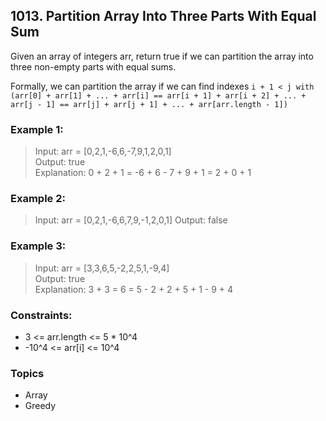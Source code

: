 ## 1013. Partition Array Into Three Parts With Equal Sum
Given an array of integers arr, return true if we can partition the array into three non-empty parts with equal sums.

Formally, we can partition the array if we can find indexes `i + 1 < j with (arr[0] + arr[1] + ... + arr[i] == arr[i + 1] + arr[i + 2] + ... + arr[j - 1] == arr[j] + arr[j + 1] + ... + arr[arr.length - 1])`

### Example 1:

> Input: arr = [0,2,1,-6,6,-7,9,1,2,0,1]<br/>
> Output: true<br/>
> Explanation: 0 + 2 + 1 = -6 + 6 - 7 + 9 + 1 = 2 + 0 + 1

### Example 2:

> Input: arr = [0,2,1,-6,6,7,9,-1,2,0,1]
> Output: false

### Example 3:

> Input: arr = [3,3,6,5,-2,2,5,1,-9,4]<br/>
> Output: true<br/>
> Explanation: 3 + 3 = 6 = 5 - 2 + 2 + 5 + 1 - 9 + 4
 

### Constraints:

- 3 <= arr.length <= 5 * 10^4
- -10^4 <= arr[i] <= 10^4

### Topics

- Array
- Greedy